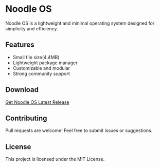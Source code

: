 # Noodle OS

Noodle OS is a lightweight and minimal operating system designed for simplicity and efficiency.

## Features
- Small file size(4.4MB)
- Lightweight package manager
- Customizable and modular
- Strong community support

## Download
[Get Noodle OS Latest Release](https://github.com/noodle-os/noodle-os/releases/latest/download/NoodleOS.iso)  

## Contributing
Pull requests are welcome! Feel free to submit issues or suggestions.

## License
This project is licensed under the MIT License.

